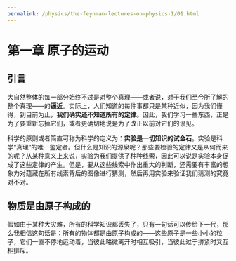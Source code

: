 ```yaml
---
permalink: /physics/the-feynman-lectures-on-physics-1/01.html
---
```


# 第一章 原子的运动

## 引言

大自然整体的每一部分始终不过是对整个真理——或者说，对于我们至今所了解的整个真理——的**逼近**。实际上，人们知道的每件事都只是某种近似，因为我们懂得，到目前为止，**我们确实还不知道所有的定律**。因此，我们学习一些东西，正是为了要重新忘掉它们，或者更确切地说是为了改正以前对它们的谬见。

科学的原则或者简直可称为科学的定义为：**实验是一切知识的试金石**。实验是科学“真理”的唯一鉴定者。但什么是知识的源泉呢？那些要检验的定律又是从何而来的呢？从某种意义上来说，实验为我们提供了种种线索，因此可以说是实验本身促成了这些定律的产生。但是，要从这些线索中作出重大的判断，还需要有丰富的想象力对蕴藏在所有线索背后的图像进行猜测，然后再用实验来验证我们猜测的究竟对不对。

## 物质是由原子构成的

假如由于某种大灾难，所有的科学知识都丢失了，只有一句话可以传给下一代，那么我相信这句话是：所有的物体都是由原子构成的——这些原子是一些小小的粒子，它们一直不停地运动着，当彼此略微离开时相互吸引，当彼此过于挤紧时又互相排斥。

